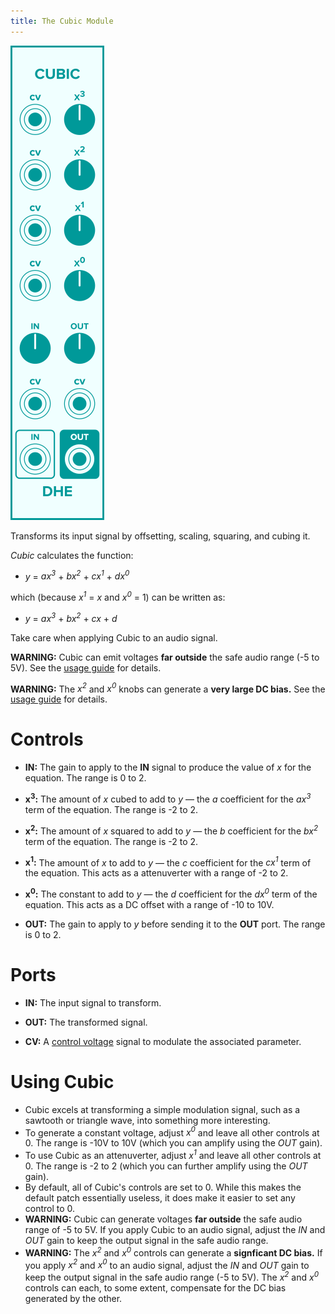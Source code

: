 ```yaml
---
title: The Cubic Module
---
```

<img class="faceplate" src="cubic.svg" alt="The Cubic Faceplate" />

Transforms its input signal by offsetting, scaling, squaring, and cubing it.

*Cubic* calculates the function:

- *y* = *ax<sup>3</sup>* + *bx<sup>2</sup>* + *cx<sup>1</sup>* + *dx<sup>0</sup>*

which
(because *x<sup>1</sup>* = *x* and *x<sup>0</sup>* = 1)
can be written as:

- *y* = *ax<sup>3</sup>* + *bx<sup>2</sup>* + *cx* + *d*

Take care when applying Cubic to an audio signal.

**WARNING:**
Cubic can emit voltages **far outside** the safe
audio range (-5 to 5V).
See the [usage guide](#using-cubic) for details.

**WARNING:**
The _x<sup>2</sup>_ and _x<sup>0</sup>_ knobs
can generate
a **very large DC bias.**
See the [usage guide](#using-cubic) for details.

# Controls
- **IN:**
    The gain to apply to the **IN** signal
    to produce the value of *x* for the equation.
    The range is 0 to 2.

- **x<sup>3</sup>:**
    The amount of *x* cubed to add to *y*
    —
    the *a* coefficient for the *ax<sup>3</sup>* term of the equation.
    The range is -2 to 2.

- **x<sup>2</sup>:**
    The amount of *x* squared to add to *y*
    —
    the *b* coefficient for the *bx<sup>2</sup>* term of the equation.
    The range is -2 to 2.

- **x<sup>1</sup>:**
    The amount of *x* to add to *y*
    —
    the *c* coefficient for the *cx<sup>1</sup>* term of the equation.
    This acts as a attenuverter
    with a range of -2 to 2.

- **x<sup>0</sup>:**
    The constant to add to *y*
    —
    the *d* coefficient for the *dx<sup>0</sup>* term of the equation.
    This acts as a DC offset
    with a range of -10 to 10V.

- **OUT:**
    The gain to apply to *y*
    before sending it to the **OUT** port.
    The range is 0 to 2.

# Ports
- **IN:**
    The input signal to transform.

- **OUT:**
    The transformed signal.

- **CV:**
    A [control voltage](/technical/modulation/) signal
    to modulate the associated parameter.

# Using Cubic

- Cubic excels at transforming a simple modulation signal,
    such as a sawtooth or triangle wave,
    into something more interesting.
- To generate a constant voltage,
    adjust _x<sup>0</sup>_
    and leave all other controls at 0.
    The range is -10V to 10V
    (which you can amplify
    using the _OUT_ gain).
- To use Cubic as an attenuverter,
    adjust _x<sup>1</sup>_
    and leave all other controls at 0.
    The range is -2 to 2
    (which you can further amplify
    using the _OUT_ gain).
- By default,
    all of Cubic's controls are set to 0.
    While this makes the default patch essentially useless,
    it does make it easier
    to set any control to 0.
- **WARNING:**
    Cubic can generate voltages
    **far outside** the safe audio range of -5 to 5V.
    If you apply Cubic to an audio signal,
    adjust the _IN_ and _OUT_ gain
    to keep the output signal
    in the safe audio range.
- **WARNING:**
    The _x<sup>2</sup>_ and _x<sup>0</sup>_ controls
    can generate
    a **signficant DC bias.**
    If you apply
    _x<sup>2</sup>_ and _x<sup>0</sup>_
    to an audio signal,
    adjust the _IN_ and _OUT_ gain
    to keep the output signal
    in the safe audio range (-5 to 5V).
    The _x<sup>2</sup>_ and _x<sup>0</sup>_ controls
    can each,
    to some extent,
    compensate for the DC bias
    generated by the other.
